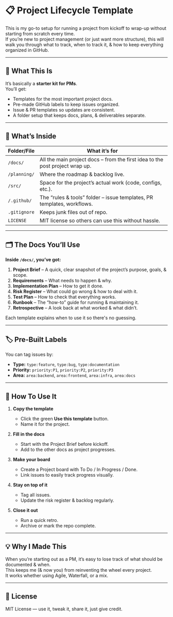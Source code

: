 # 📋 Project Lifecycle Template

This is my go-to setup for running a project from kickoff to wrap-up without starting from scratch every time.  
If you’re new to project management (or just want more structure), this will walk you through what to track, when to track it, & how to keep everything organized in GitHub.

---

## 🎯 What This Is
It’s basically a **starter kit for PMs**.  
You’ll get:
- Templates for the most important project docs.
- Pre-made GitHub labels to keep issues organized.
- Issue & PR templates so updates are consistent.
- A folder setup that keeps docs, plans, & deliverables separate.

---

## 📂 What’s Inside

| Folder/File | What it’s for |
|-------------|---------------|
| `/docs/` | All the main project docs – from the first idea to the post project wrap up. |
| `/planning/` | Where the roadmap & backlog live. |
| `/src/` | Space for the project’s actual work (code, configs, etc.). |
| `/.github/` | The “rules & tools” folder – issue templates, PR templates, workflows. |
| `.gitignore` | Keeps junk files out of repo. |
| `LICENSE` | MIT license so others can use this without hassle. |

---

## 🗂 The Docs You’ll Use

**Inside `/docs/`, you’ve got:**
1. **Project Brief** – A quick, clear snapshot of the project’s purpose, goals, & scope.  
2. **Requirements** – What needs to happen & why.  
3. **Implementation Plan** – How to get it done.  
4. **Risk Register** – What could go wrong & how to deal with it.  
5. **Test Plan** – How to check that everything works.  
6. **Runbook** – The “how-to” guide for running & maintaining it.  
7. **Retrospective** – A look back at what worked & what didn’t.

Each template explains when to use it so there's no guessing.

---

## 🏷 Pre-Built Labels

You can tag issues by:
- **Type:** `type:feature`, `type:bug`, `type:documentation`
- **Priority:** `priority:P1`, `priority:P2`, `priority:P3`
- **Area:** `area:backend`, `area:frontend`, `area:infra`, `area:docs`

---

## 🚀 How To Use It

1. **Copy the template**
   - Click the green **Use this template** button.
   - Name it for the project.

2. **Fill in the docs**
   - Start with the Project Brief before kickoff.
   - Add to the other docs as project progresses.

3. **Make your board**
   - Create a Project board with To Do / In Progress / Done.
   - Link issues to easily track progress visually.

4. **Stay on top of it**
   - Tag all issues.
   - Update the risk register & backlog regularly.

5. **Close it out**
   - Run a quick retro.
   - Archive or mark the repo complete.

---

## 💡 Why I Made This
When you’re starting out as a PM, it’s easy to lose track of what should be documented & when.  
This keeps me (& now you) from reinventing the wheel every project.  
It works whether using Agile, Waterfall, or a mix.

---

## 📜 License
MIT License — use it, tweak it, share it, just give credit.
